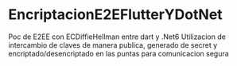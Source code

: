 # EncriptacionE2EFlutterYDotNet
Poc de E2EE con ECDiffieHellman entre dart y .Net6 
Utilizacion de intercambio de claves de manera publica, generado de secret y encriptado/desencriptado en las puntas para comunicacion segura
